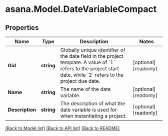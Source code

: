 
# asana.Model.DateVariableCompact

## Properties

Name | Type | Description | Notes
------------ | ------------- | ------------- | -------------
**Gid** | **string** | Globally unique identifier of the date field in the project template. A value of &#x60;1&#x60; refers to the project start date, while &#x60;2&#x60; refers to the project due date. | [optional] [readonly] 
**Name** | **string** | The name of the date variable. | [optional] [readonly] 
**Description** | **string** | The description of what the date variable is used for when instantiating a project. | [optional] [readonly] 

[[Back to Model list]](../README.md#documentation-for-models)
[[Back to API list]](../README.md#documentation-for-api-endpoints)
[[Back to README]](../README.md)


